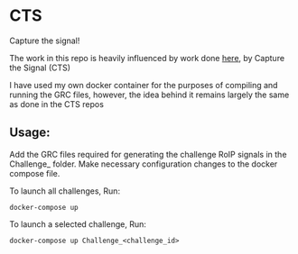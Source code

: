 # CTS

Capture the signal!

The work in this repo is heavily influenced by work done <a href="https://github.com/capturethesignal/cts-backend">here</a>, by Capture the Signal (CTS)

I have used my own docker container for the purposes of compiling and running the GRC files, however, the idea behind it remains largely the same as done in the CTS repos

## Usage:

Add the GRC files required for generating the challenge RoIP signals in the Challenge_<challenge id> folder.
Make necessary configuration changes to the docker compose file.

To launch all challenges, Run: 

```
docker-compose up
```

To launch a selected challenge, Run:

```
docker-compose up Challenge_<challenge_id>
```
